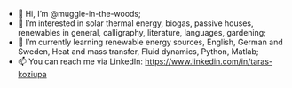 - 👋 Hi, I’m @muggle-in-the-woods;
- 👀 I’m interested in solar thermal energy, biogas, passive houses, renewables in general, calligraphy, literature, languages, gardening;
- 🌱 I’m currently learning renewable energy sources, English, German and Sweden, Heat and mass transfer, Fluid dynamics, Python, Matlab;
- 📫 You can reach me via LinkedIn: https://www.linkedin.com/in/taras-koziupa

<!---
muggle-in-the-woods/muggle-in-the-woods is a ✨ special ✨ repository because its `README.md` (this file) appears on your GitHub profile.
You can click the Preview link to take a look at your changes.
--->
